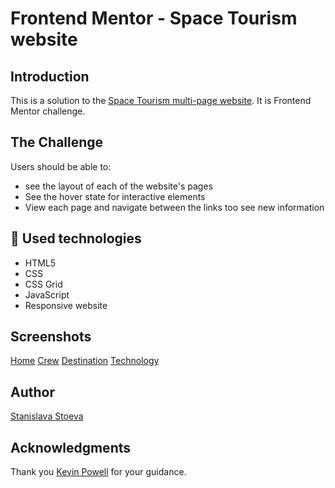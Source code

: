 # Frontend Mentor - Space Tourism website 

##  Introduction
This is a solution to the [Space Tourism multi-page website](https://www.frontendmentor.io/challenges/space-tourism-multipage-website-gRWj1URZ3). It is Frontend Mentor challenge.

## The Challenge
Users should be able to:
  * see the layout of each of the website's pages
  * See the hover state for interactive elements
  * View each page and navigate between the links too see new information

## :hammer: Used technologies
* HTML5
* CSS
* CSS Grid
* JavaScript
* Responsive website

## Screenshots
[Home]()
[Crew]()
[Destination]()
[Technology]()

## Author
[Stanislava Stoeva](https://github.com/StasiS-web) 

## Acknowledgments
Thank you [Kevin Powell](https://scrimba.com/learn/spacetravel) for your guidance.